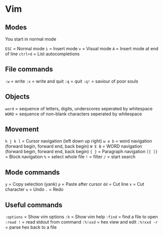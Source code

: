 # Vim

## Modes

You start in normal mode

`ESC` = Normal mode
`i` = Insert mode
`v` = Visual mode
`A` = Insert mode at end of line
`ctrl+d` = List autocompletions

## File commands

`:w` = write
`:x` = write and quit
`:q` = quit
`:q!` = saviour of poor souls

## Objects

`word` = sequence of letters, digits, underscores seperated by whitespace
`WORD` = sequence of non-blank characters seperated by whitespace

## Movement

`h j k l` = Cursor navigation (left down up right)
`w e b` = word navigation (forward begin, forward end, back begin)
`W E B` = WORD navigation (forward begin, forward end, back begin)
`{ }` = Paragraph navigation
`[{ ]}` = Block navigation
`%` = select whole file
`!` = filter
`/` = start search

## Mode commands

`y` = Copy selection (yank)
`p` = Paste after cursor
`dd` = Cut line
`x` = Cut character
`u` = Undo
`.` = Redo

## Useful commands

`:options` = Show vim options
`:h` = Show vim help
`:find` = find a file to open
`:read !` = read stdout from command
`:%!xxd` = hex view and edit
`:%!xxd -r` = parse hex back to a file
